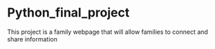 # Python_final_project
This project is a family webpage that will allow families to connect and share information
